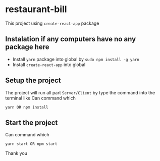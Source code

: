 # restaurant-bill

This project using `create-react-app` package

## Instalation if any computers have no any package here

- Install `yarn` package into global by `sudo npm install -g yarn`
- Install `create-react-app` into global


## Setup the project
The project will run all part `Server/Client` by type the command into the terminal like
Can command which

```
yarn OR npm install
```

## Start the project

Can command which
```
yarn start OR npm start
```

Thank you

